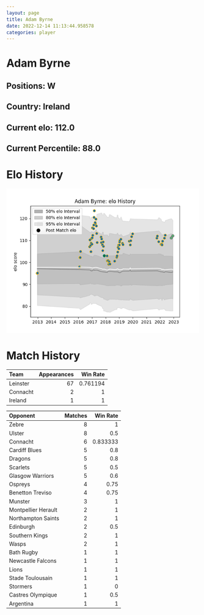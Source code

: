 ```yaml
---  
layout: page  
title: Adam Byrne  
date: 2022-12-14 11:13:44.958578  
categories: player  
---
```

# Adam Byrne

## Positions: W

## Country: Ireland

## Current elo: 112.0

## Current Percentile: 88.0

# Elo History


![elo history](history_AdamByrne.png)
# Match History


| Team     |   Appearances |   Win Rate |
|:---------|--------------:|-----------:|
| Leinster |            67 |   0.761194 |
| Connacht |             2 |   1        |
| Ireland  |             1 |   1        |

| Opponent            |   Matches |   Win Rate |
|:--------------------|----------:|-----------:|
| Zebre               |         8 |   1        |
| Ulster              |         8 |   0.5      |
| Connacht            |         6 |   0.833333 |
| Cardiff Blues       |         5 |   0.8      |
| Dragons             |         5 |   0.8      |
| Scarlets            |         5 |   0.5      |
| Glasgow Warriors    |         5 |   0.6      |
| Ospreys             |         4 |   0.75     |
| Benetton Treviso    |         4 |   0.75     |
| Munster             |         3 |   1        |
| Montpellier Herault |         2 |   1        |
| Northampton Saints  |         2 |   1        |
| Edinburgh           |         2 |   0.5      |
| Southern Kings      |         2 |   1        |
| Wasps               |         2 |   1        |
| Bath Rugby          |         1 |   1        |
| Newcastle Falcons   |         1 |   1        |
| Lions               |         1 |   1        |
| Stade Toulousain    |         1 |   1        |
| Stormers            |         1 |   0        |
| Castres Olympique   |         1 |   0.5      |
| Argentina           |         1 |   1        |